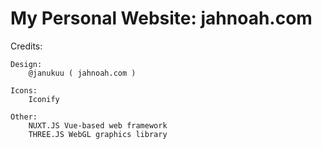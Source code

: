 # My Personal Website: jahnoah.com

Credits:

	Design:
		@janukuu ( jahnoah.com )

	Icons:
		Iconify

	Other:
		NUXT.JS Vue-based web framework
		THREE.JS WebGL graphics library
